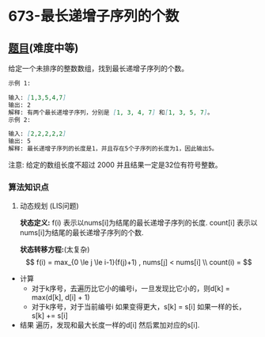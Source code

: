 # 673-最长递增子序列的个数

## [题目](https://leetcode-cn.com/problems/number-of-longest-increasing-subsequence/)(难度中等)

给定一个未排序的整数数组，找到最长递增子序列的个数。

~~~markdown
示例 1:

输入: [1,3,5,4,7]
输出: 2
解释: 有两个最长递增子序列，分别是 [1, 3, 4, 7] 和[1, 3, 5, 7]。
示例 2:

输入: [2,2,2,2,2]
输出: 5
解释: 最长递增子序列的长度是1，并且存在5个子序列的长度为1，因此输出5。
~~~

注意: 给定的数组长度不超过 2000 并且结果一定是32位有符号整数。

### 算法知识点
1. 动态规划 (LIS问题)
    
    **状态定义:** 
    f(i) 表示以nums[i]为结尾的最长递增子序列的长度.
    count[i] 表示以nums[i]为结尾的最长递增子序列的个数.

    **状态转移方程:**(太复杂)
    $$
    f(i) = max_{0 \le j \le i-1}(f(j)+1) , nums[j] < nums[i] \\
    count(i) =  
    $$

- 计算
    - 对于k序号，去遍历比它小的编号i，一旦发现比它小的，则d[k] = max(d[k], d[i] + 1)
    - 对于k序号，对于当前编号i
    如果变得更大，s[k] = s[i]
    如果一样的长，s[k] += s[i]
- 结果
遍历，发现和最大长度一样的d[i] 然后累加对应的s[i].